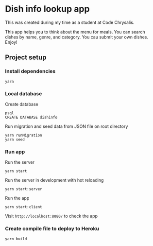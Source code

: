 # Dish info lookup app

This was created during my time as a student at Code Chrysalis.

This app helps you to think about the menu for meals.
You can search dishes by name, genre, and category. You cau submit your own dishes.
Enjoy!

## Project setup

### Install dependencies

```
yarn
```

### Local database

Create database

```
psql
CREATE DATABASE dishinfo
```

Run migration and seed data from JSON file on root directory

```
yarn runMigration
yarn seed
```

### Run app

Run the server

```
yarn start
```

Run the server in development with hot reloading

```
yarn start:server
```

Run the app

```
yarn start:client
```

Visit `http://localhost:8080/` to check the app

### Create compile file to deploy to Heroku

```
yarn build
```
